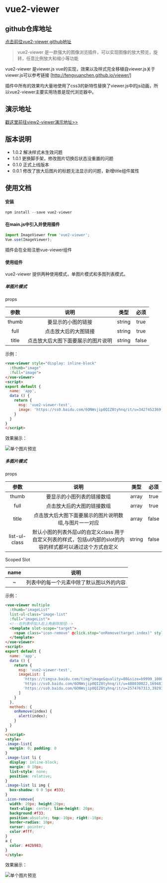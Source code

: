 # vue2-viewer
## github仓库地址

[点击前往vue2-viewer github地址](https://github.com/MarvenGong/vue2-viewer)

> vue2-viewer 是一款强大的图像浏览插件，可以实现图像的放大预览，旋转，任意比例放大和缩小等功能

vue2-viewer 是viewer.js vue的实现，效果以及样式完全移植自viewer.js关于viewer.js可以参考链接
[http://fengyuanchen.github.io/viewer/]

插件中所有的效果均大量地使用了css3的新特性替换了viewer.js中的js动画，所以vue2-viewer主要实用场景是现代浏览器中。

## 演示地址
[戳这里前往view2-viewer演示地址>>](https://marvengong.github.io/vue2-viewer/dist/)
## 版本说明
- 1.0.2 解决样式未生效问题
- 1.0.1 更换脚手架，修改图片切换后状态没重置的问题
- 0.1.0 正式上线版本
- 0.0.1 修改了放大后图片的标题无法显示的问题，新增title组件属性


## 使用文档
#### 安装
~~~javascript
npm install --save vue2-viewer
~~~
#### 在main.js中引入并使用插件
~~~javascript
import ImageViewer from 'vue2-viewer';
Vue.use(ImageViewer);
~~~
插件会在全局注册vue-viewer组件
#### 使用组件

vue2-viewer 提供两种使用模式，单图片模式和多图列表模式。

##### 单图片模式
props

参数 | 说明 | 类型 | 必须
:-: | :-: | :-: | :-:
thumb | 要显示的小图的链接 | string | true
full | 点击放大后的大图链接 | string | true
title | 点击放大后大图下面要展示的图片说明 | string | false

示例：
~~~html
<vue-viewer style="display: inline-block"
  :thumb="image"
  :full="image">
</vue-viewer>
<script>
export default {
  name: 'app',
  data () {
    return {
      msg: 'vue2-viewer-test',
      image: 'https://ss0.baidu.com/6ONWsjip0QIZ8tyhnq/it/u=3427452369,2586833644&fm=173&app=25&f=JPEG?w=580&h=347&s=908FF35A050626E2428C001E030090D6',
    }
  }
}
</script>
~~~
效果展示：

![单个图片预览](http://vue2-viewer.cn-bj.ufileos.com/vue2-viewer-single.gif)

##### 多图片模式
props

参数 | 说明 | 类型 | 必须
:-: | :-: | :-: | :-:
thumb | 要显示的小图列表的链接数组 | array | true
full | 点击放大后的大图的链接数组 | array | true
title | 点击放大后大图下面要展示的图片说明数组,与图片一一对应 | array | false
list-ul-class | 默认小图的列表外层ul的自定义class 用于自定义列表的样式，包括ul内部的slot的内容的样式都可以通过这个方式自定义 | string | false

Scoped Slot

name | 说明 
:-: | :-: 
~ | 列表中的每一个元素中除了默认图以外的内容 
  
示例：
~~~html
<vue-viewer multiple
  :thumb="imageList"
  list-ul-class="image-list"
  :full="imageList">
  <!--在列表中加入右上角删除按钮-->
  <template slot-scope="target">
    <span class="icon-remove" @click.stop="onRemove(target.index)" style="">&times;</span>
  </template>
</vue-viewer>
<script>
export default {
  name: 'app',
  data () {
    return {
      msg: 'vue2-viewer-test',
      imageList: [
        'https://timgsa.baidu.com/timg?image&quality=80&size=b9999_10000&sec=1550224739247&di=512032866bea6329b1e46c735d50ac8b&imgtype=0&src=http%3A%2F%2Fimglf2.ph.126.net%2FdHH6OM2rD8JucPGAotUfag%3D%3D%2F6608219914074710297.jpg',
        'https://ss0.baidu.com/6ONWsjip0QIZ8tyhnq/it/u=488030022,1694816207&fm=173&app=25&f=JPEG?w=580&h=347&s=A08FB35A5E0616C664F5631C030010D6',
        'https://ss0.baidu.com/6ONWsjip0QIZ8tyhnq/it/u=2574767313,3929397124&fm=173&app=25&f=JPEG?w=580&h=868&s=B784EEA3460236E17A1F137F0300A058'
      ]
    }
  },
  methods: {
    onRemove(index) {
      alert(index);
    }
  }
}
</script>
<style>
.image-list{
  margin: 0; padding: 0
}
.image-list li {
  display: inline-block;
  margin: 0 10px;
  list-style: none;
  position: relative;
}
.image-list li img {
  box-shadow: 0 0 5px #333;
}
.icon-remove{
  width: 20px; height:20px; 
  text-align: center; line-height: 20px;
  background:#f33; 
  position:absolute; top:-10px; right:-10px;
  border-radius: 10px;
  cursor: pointer;
  color:#fff;
}
a {
  color: #42b983;
}
</style>
~~~

效果展示：

![单个图片预览](http://vue2-viewer.cn-bj.ufileos.com/vue2-viewer-multi.gif)

